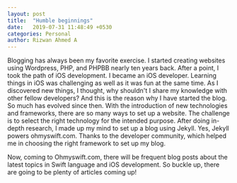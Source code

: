 ```yaml
---
layout: post
title:  "Humble beginnings"
date:   2019-07-31 11:48:49 +0530
categories: Personal
author: Rizwan Ahmed A
---
```


Blogging has always been my favorite exercise. I started creating websites using Wordpress, PHP, and PHPBB nearly ten years back. After a point, I took the path of iOS development. I became an iOS developer. Learning things in iOS was challenging as well as it was fun at the same time. As I discovered new things, I thought, why shouldn't I share my knowledge with other fellow developers? And this is the reason why I have started the blog. 
So much has evolved since then. With the introduction of new technologies and frameworks, there are so many ways to set up a website. The challenge is to select the right technology for the intended purpose. After doing in-depth research,  I made up my mind to set up a blog using Jekyll. Yes, Jekyll powers ohmyswift.com. Thanks to the developer community, which helped me in choosing the right framework to set up my blog. 

Now, coming to Ohmyswift.com, there will be frequent blog posts about the latest topics in Swift language and iOS development. So buckle up, there are going to be plenty of articles coming up!


